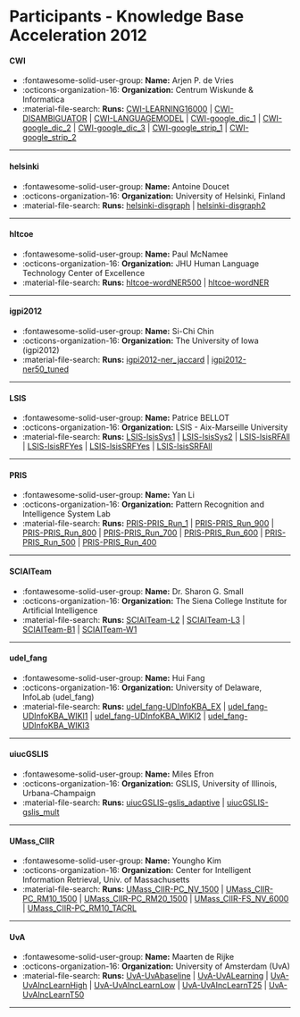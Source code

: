 # Participants - Knowledge Base Acceleration 2012 

#### CWI
 - :fontawesome-solid-user-group: **Name:** Arjen P. de Vries
 - :octicons-organization-16: **Organization:** Centrum Wiskunde & Informatica
 - :material-file-search: **Runs:** [CWI-LEARNING16000](./runs.md#cwi-learning16000) | [CWI-DISAMBIGUATOR](./runs.md#cwi-disambiguator) | [CWI-LANGUAGEMODEL](./runs.md#cwi-languagemodel) | [CWI-google_dic_1](./runs.md#cwi-google_dic_1) | [CWI-google_dic_2](./runs.md#cwi-google_dic_2) | [CWI-google_dic_3](./runs.md#cwi-google_dic_3) | [CWI-google_strip_1](./runs.md#cwi-google_strip_1) | [CWI-google_strip_2](./runs.md#cwi-google_strip_2)

---
#### helsinki
 - :fontawesome-solid-user-group: **Name:** Antoine Doucet
 - :octicons-organization-16: **Organization:** University of Helsinki, Finland
 - :material-file-search: **Runs:** [helsinki-disgraph](./runs.md#helsinki-disgraph) | [helsinki-disgraph2](./runs.md#helsinki-disgraph2)

---
#### hltcoe
 - :fontawesome-solid-user-group: **Name:** Paul McNamee
 - :octicons-organization-16: **Organization:** JHU Human Language Technology Center of Excellence
 - :material-file-search: **Runs:** [hltcoe-wordNER500](./runs.md#hltcoe-wordner500) | [hltcoe-wordNER](./runs.md#hltcoe-wordner)

---
#### igpi2012
 - :fontawesome-solid-user-group: **Name:** Si-Chi Chin
 - :octicons-organization-16: **Organization:** The University of Iowa (igpi2012)
 - :material-file-search: **Runs:** [igpi2012-ner_jaccard](./runs.md#igpi2012-ner_jaccard) | [igpi2012-ner50_tuned](./runs.md#igpi2012-ner50_tuned)

---
#### LSIS
 - :fontawesome-solid-user-group: **Name:** Patrice BELLOT
 - :octicons-organization-16: **Organization:** LSIS - Aix-Marseille University
 - :material-file-search: **Runs:** [LSIS-lsisSys1](./runs.md#lsis-lsissys1) | [LSIS-lsisSys2](./runs.md#lsis-lsissys2) | [LSIS-lsisRFAll](./runs.md#lsis-lsisrfall) | [LSIS-lsisRFYes](./runs.md#lsis-lsisrfyes) | [LSIS-lsisSRFYes](./runs.md#lsis-lsissrfyes) | [LSIS-lsisSRFAll](./runs.md#lsis-lsissrfall)

---
#### PRIS
 - :fontawesome-solid-user-group: **Name:** Yan Li
 - :octicons-organization-16: **Organization:** Pattern Recognition and Intelligence System Lab
 - :material-file-search: **Runs:** [PRIS-PRIS_Run_1](./runs.md#pris-pris_run_1) | [PRIS-PRIS_Run_900](./runs.md#pris-pris_run_900) | [PRIS-PRIS_Run_800](./runs.md#pris-pris_run_800) | [PRIS-PRIS_Run_700](./runs.md#pris-pris_run_700) | [PRIS-PRIS_Run_600](./runs.md#pris-pris_run_600) | [PRIS-PRIS_Run_500](./runs.md#pris-pris_run_500) | [PRIS-PRIS_Run_400](./runs.md#pris-pris_run_400)

---
#### SCIAITeam
 - :fontawesome-solid-user-group: **Name:** Dr. Sharon G. Small
 - :octicons-organization-16: **Organization:** The Siena College Institute for Artificial Intelligence
 - :material-file-search: **Runs:** [SCIAITeam-L2](./runs.md#sciaiteam-l2) | [SCIAITeam-L3](./runs.md#sciaiteam-l3) | [SCIAITeam-B1](./runs.md#sciaiteam-b1) | [SCIAITeam-W1](./runs.md#sciaiteam-w1)

---
#### udel_fang
 - :fontawesome-solid-user-group: **Name:** Hui Fang
 - :octicons-organization-16: **Organization:** University of Delaware, InfoLab (udel_fang)
 - :material-file-search: **Runs:** [udel_fang-UDInfoKBA_EX](./runs.md#udel_fang-udinfokba_ex) | [udel_fang-UDInfoKBA_WIKI1](./runs.md#udel_fang-udinfokba_wiki1) | [udel_fang-UDInfoKBA_WIKI2](./runs.md#udel_fang-udinfokba_wiki2) | [udel_fang-UDInfoKBA_WIKI3](./runs.md#udel_fang-udinfokba_wiki3)

---
#### uiucGSLIS
 - :fontawesome-solid-user-group: **Name:** Miles Efron
 - :octicons-organization-16: **Organization:** GSLIS, University of Illinois, Urbana-Champaign
 - :material-file-search: **Runs:** [uiucGSLIS-gslis_adaptive](./runs.md#uiucgslis-gslis_adaptive) | [uiucGSLIS-gslis_mult](./runs.md#uiucgslis-gslis_mult)

---
#### UMass_CIIR
 - :fontawesome-solid-user-group: **Name:** Youngho Kim
 - :octicons-organization-16: **Organization:** Center for Intelligent Information Retrieval, Univ. of Massachusetts
 - :material-file-search: **Runs:** [UMass_CIIR-PC_NV_1500](./runs.md#umass_ciir-pc_nv_1500) | [UMass_CIIR-PC_RM10_1500](./runs.md#umass_ciir-pc_rm10_1500) | [UMass_CIIR-PC_RM20_1500](./runs.md#umass_ciir-pc_rm20_1500) | [UMass_CIIR-FS_NV_6000](./runs.md#umass_ciir-fs_nv_6000) | [UMass_CIIR-PC_RM10_TACRL](./runs.md#umass_ciir-pc_rm10_tacrl)

---
#### UvA
 - :fontawesome-solid-user-group: **Name:** Maarten de Rijke
 - :octicons-organization-16: **Organization:** University of Amsterdam (UvA)
 - :material-file-search: **Runs:** [UvA-UvAbaseline](./runs.md#uva-uvabaseline) | [UvA-UvALearning](./runs.md#uva-uvalearning) | [UvA-UvAIncLearnHigh](./runs.md#uva-uvainclearnhigh) | [UvA-UvAIncLearnLow](./runs.md#uva-uvainclearnlow) | [UvA-UvAIncLearnT25](./runs.md#uva-uvainclearnt25) | [UvA-UvAIncLearnT50](./runs.md#uva-uvainclearnt50)

---
